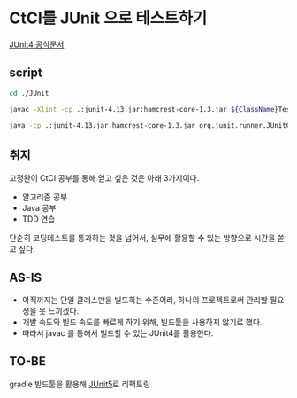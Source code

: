 # CtCI를 JUnit 으로 테스트하기

[JUnit4 공식문서](https://github.com/junit-team/junit4/wiki/Getting-started)

## script

```sh
cd ./JUnit

javac -Xlint -cp .:junit-4.13.jar:hamcrest-core-1.3.jar ${ClassName}Test.java

java -cp .:junit-4.13.jar:hamcrest-core-1.3.jar org.junit.runner.JUnitCore ${ClassName}Test
```

## 취지

고정완이 CtCI 공부를 통해 얻고 싶은 것은 아래 3가지이다.

- 알고리즘 공부
- Java 공부
- TDD 연습

단순히 코딩테스트를 통과하는 것을 넘어서, 실무에 활용할 수 있는 방향으로 시간을 쏟고 싶다.

## AS-IS

- 아직까지는 단일 클래스만을 빌드하는 수준이라, 하나의 프로젝트로써 관리할 필요성을 못 느끼겠다.
- 개발 속도와 빌드 속도를 빠르게 하기 위해, 빌드툴을 사용하지 않기로 했다.
- 따라서 javac 를 통해서 빌드할 수 있는 JUnit4를 활용한다.

## TO-BE

gradle 빌드툴을 활용해 [JUnit5](https://junit.org/junit5/docs/current/user-guide/)로 리팩토링
